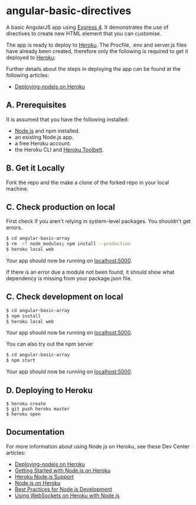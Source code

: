 # angular-basic-directives

A basic AngularJS app using [Express 4](http://expressjs.com/).
It demonstrates the use of directives to create new HTML element that you can customise.

The app is ready to deploy to [Heroku](http://www.heroku.com/). The Procfile, .env and server.js files have already been created, therefore only the following is required to get it deployed to [Heroku](http://www.heroku.com/):

Further details about the steps in deploying the app can be found at the following articles:
- [Deploying-nodejs on Heroku](https://devcenter.heroku.com/articles/deploying-nodejs) 

## A. Prerequisites
It is assumed that you have the following installed:
- [Node.js](http://nodejs.org/) and npm installed.
- an existing Node.js app.
- a free Heroku account.
- the Heroku CLI and [Heroku Toolbelt](https://toolbelt.heroku.com/).


## B. Get it Locally

Fork the repo and the make a clone of the forked repo in your local machine.

## C. Check production on local

First check if you aren't relying in system-level packages.
You shouldn't get errors.
```sh
$ cd angular-basic-array
$ rm -rf node_modules; npm install --production
$ heroku local web
```

Your app should now be running on [localhost:5000](http://localhost:5000/).

If there is an error due a module not been found, it should show what dependency is missing from your package.json file.

## C. Check development on local

```sh
$ cd angular-basic-array
$ npm install
$ heroku local web
```

Your app should now be running on [localhost:5000](http://localhost:5000/).

You can also try out the npm server
```sh
$ cd angular-basic-array
$ npm start
```
Your app should now be running on [localhost:5000](http://localhost:5000/).

## D. Deploying to Heroku

```
$ heroku create
$ git push heroku master
$ heroku open
```

## Documentation

For more information about using Node.js on Heroku, see these Dev Center articles:

- [Deploying-nodejs on Heroku](https://devcenter.heroku.com/articles/deploying-nodejs) 
- [Getting Started with Node.js on Heroku](https://devcenter.heroku.com/articles/getting-started-with-nodejs)
- [Heroku Node.js Support](https://devcenter.heroku.com/articles/nodejs-support)
- [Node.js on Heroku](https://devcenter.heroku.com/categories/nodejs)
- [Best Practices for Node.js Development](https://devcenter.heroku.com/articles/node-best-practices)
- [Using WebSockets on Heroku with Node.js](https://devcenter.heroku.com/articles/node-websockets)
